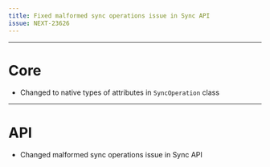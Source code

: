 ```yaml
---
title: Fixed malformed sync operations issue in Sync API
issue: NEXT-23626
---
```

___
# Core
* Changed to native types of attributes in `SyncOperation` class
___
# API
* Changed malformed sync operations issue in Sync API
